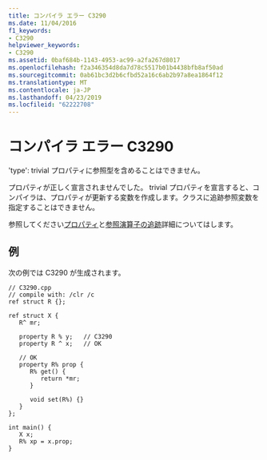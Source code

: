 ```yaml
---
title: コンパイラ エラー C3290
ms.date: 11/04/2016
f1_keywords:
- C3290
helpviewer_keywords:
- C3290
ms.assetid: 0baf684b-1143-4953-ac99-a2fa267d8017
ms.openlocfilehash: f2a346354d8da7d78c5517b01b4438bfb8af50ad
ms.sourcegitcommit: 0ab61bc3d2b6cfbd52a16c6ab2b97a8ea1864f12
ms.translationtype: MT
ms.contentlocale: ja-JP
ms.lasthandoff: 04/23/2019
ms.locfileid: "62222708"
---
```

# <a name="compiler-error-c3290"></a>コンパイラ エラー C3290

'type': trivial プロパティに参照型を含めることはできません。

プロパティが正しく宣言されませんでした。 trivial プロパティを宣言すると、コンパイラは、プロパティが更新する変数を作成します。クラスに追跡参照変数を指定することはできません。

参照してください[プロパティ](../../extensions/property-cpp-component-extensions.md)と[参照演算子の追跡](../../extensions/tracking-reference-operator-cpp-component-extensions.md)詳細についてはします。

## <a name="example"></a>例

次の例では C3290 が生成されます。

```
// C3290.cpp
// compile with: /clr /c
ref struct R {};

ref struct X {
   R^ mr;

   property R % y;   // C3290
   property R ^ x;   // OK

   // OK
   property R% prop {
      R% get() {
         return *mr;
      }

      void set(R%) {}
   }
};

int main() {
   X x;
   R% xp = x.prop;
}
```